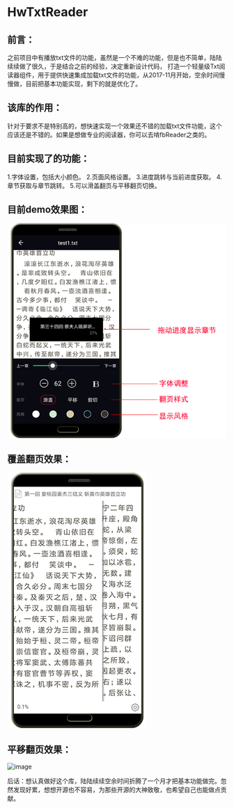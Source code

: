 # HwTxtReader
## 前言：
之前项目中有播放txt文件的功能，虽然是一个不难的功能，但是也不简单，陆陆续续做了很久，于是结合之前的经验，决定重新设计代码，
打造一个轻量级Txt阅读器组件，用于提供快速集成加载txt文件的功能，从2017-11月开始，空余时间慢慢做，目前把基本功能实现，剩下的就是优化了。

## 该库的作用：
针对于要求不是特别高的，想快速实现一个效果还不错的加载txt文件功能，这个应该还是不错的。如果是想做专业的阅读器，你可以去啃fbReader之类的。

## 目前实现了的功能：
1.字体设置，包括大小颜色。
2.页面风格设置。
3.进度跳转与当前进度获取。
4.章节获取与章节跳转。
5.可以滑盖翻页与平移翻页切换。

## 目前demo效果图：
![image](https://github.com/bifan-wei/HwTxtReader/blob/master/pics/ic_reader1.png)

## 覆盖翻页效果：
![image](https://github.com/bifan-wei/HwTxtReader/blob/master/pics/ic_cover.png)

## 平移翻页效果：
![image](https://github.com/bifan-wei/HwTxtReader/blob/master/pics/ic_translate.png)



后话：想认真做好这个库，陆陆续续空余时间折腾了一个月才把基本功能做完。忽然发现好累，想想开源也不容易，为那些开源的大神致敬，也希望自己也能做点贡献。

